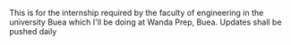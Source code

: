This is for the internship required by the faculty of engineering in the university Buea which I'll be doing at Wanda Prep, Buea.
Updates shall be pushed daily
